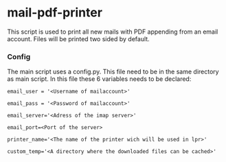 # mail-pdf-printer
This script is used to print all new mails with PDF appending from an email account. Files will be printed two sided by default.

### Config
The main script uses a config.py. This file need to be in the same directory as main script. In this file these 6 variables needs to be declared:

`email_user = '<Username of mailaccount>'`

`email_pass = '<Password of mailaccount>'`

`email_server='<Adress of the imap server>'`

`email_port=<Port of the server>`

`printer_name='<The name of the printer wich will be used in lpr>'`

`custom_temp='<A directory where the downloaded files can be cached>'`

